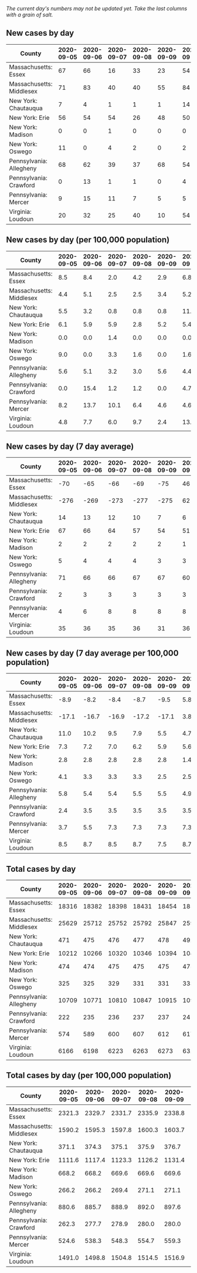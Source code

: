 _The current day's numbers may not be updated yet. Take the last columns with a grain of salt._
## New cases by day

| County | 2020-09-05 | 2020-09-06 | 2020-09-07 | 2020-09-08 | 2020-09-09 | 2020-09-10 | 2020-09-11 |
| --- | --- | --- | --- | --- | --- | --- | --- |
| Massachusetts: Essex | 67 | 66 | 16 | 33 | 23 | 54 |  |
| Massachusetts: Middlesex | 71 | 83 | 40 | 40 | 55 | 84 |  |
| New York: Chautauqua | 7 | 4 | 1 | 1 | 1 | 14 |  |
| New York: Erie | 56 | 54 | 54 | 26 | 48 | 50 |  |
| New York: Madison | 0 | 0 | 1 | 0 | 0 | 0 |  |
| New York: Oswego | 11 | 0 | 4 | 2 | 0 | 2 |  |
| Pennsylvania: Allegheny | 68 | 62 | 39 | 37 | 68 | 54 |  |
| Pennsylvania: Crawford | 0 | 13 | 1 | 1 | 0 | 4 |  |
| Pennsylvania: Mercer | 9 | 15 | 11 | 7 | 5 | 5 |  |
| Virginia: Loudoun | 20 | 32 | 25 | 40 | 10 | 54 |  |

## New cases by day (per 100,000 population)

| County | 2020-09-05 | 2020-09-06 | 2020-09-07 | 2020-09-08 | 2020-09-09 | 2020-09-10 | 2020-09-11 |
| --- | --- | --- | --- | --- | --- | --- | --- |
| Massachusetts: Essex | 8.5 | 8.4 | 2.0 | 4.2 | 2.9 | 6.8 |  |
| Massachusetts: Middlesex | 4.4 | 5.1 | 2.5 | 2.5 | 3.4 | 5.2 |  |
| New York: Chautauqua | 5.5 | 3.2 | 0.8 | 0.8 | 0.8 | 11.0 |  |
| New York: Erie | 6.1 | 5.9 | 5.9 | 2.8 | 5.2 | 5.4 |  |
| New York: Madison | 0.0 | 0.0 | 1.4 | 0.0 | 0.0 | 0.0 |  |
| New York: Oswego | 9.0 | 0.0 | 3.3 | 1.6 | 0.0 | 1.6 |  |
| Pennsylvania: Allegheny | 5.6 | 5.1 | 3.2 | 3.0 | 5.6 | 4.4 |  |
| Pennsylvania: Crawford | 0.0 | 15.4 | 1.2 | 1.2 | 0.0 | 4.7 |  |
| Pennsylvania: Mercer | 8.2 | 13.7 | 10.1 | 6.4 | 4.6 | 4.6 |  |
| Virginia: Loudoun | 4.8 | 7.7 | 6.0 | 9.7 | 2.4 | 13.1 |  |

## New cases by day (7 day average)

| County | 2020-09-05 | 2020-09-06 | 2020-09-07 | 2020-09-08 | 2020-09-09 | 2020-09-10 | 2020-09-11 |
| --- | --- | --- | --- | --- | --- | --- | --- |
| Massachusetts: Essex | -70 | -65 | -66 | -69 | -75 | 46 |  |
| Massachusetts: Middlesex | -276 | -269 | -273 | -277 | -275 | 62 |  |
| New York: Chautauqua | 14 | 13 | 12 | 10 | 7 | 6 |  |
| New York: Erie | 67 | 66 | 64 | 57 | 54 | 51 |  |
| New York: Madison | 2 | 2 | 2 | 2 | 2 | 1 |  |
| New York: Oswego | 5 | 4 | 4 | 4 | 3 | 3 |  |
| Pennsylvania: Allegheny | 71 | 66 | 66 | 67 | 67 | 60 |  |
| Pennsylvania: Crawford | 2 | 3 | 3 | 3 | 3 | 3 |  |
| Pennsylvania: Mercer | 4 | 6 | 8 | 8 | 8 | 8 |  |
| Virginia: Loudoun | 35 | 36 | 35 | 36 | 31 | 36 |  |

## New cases by day (7 day average per 100,000 population)

| County | 2020-09-05 | 2020-09-06 | 2020-09-07 | 2020-09-08 | 2020-09-09 | 2020-09-10 | 2020-09-11 |
| --- | --- | --- | --- | --- | --- | --- | --- |
| Massachusetts: Essex | -8.9 | -8.2 | -8.4 | -8.7 | -9.5 | 5.8 |  |
| Massachusetts: Middlesex | -17.1 | -16.7 | -16.9 | -17.2 | -17.1 | 3.8 |  |
| New York: Chautauqua | 11.0 | 10.2 | 9.5 | 7.9 | 5.5 | 4.7 |  |
| New York: Erie | 7.3 | 7.2 | 7.0 | 6.2 | 5.9 | 5.6 |  |
| New York: Madison | 2.8 | 2.8 | 2.8 | 2.8 | 2.8 | 1.4 |  |
| New York: Oswego | 4.1 | 3.3 | 3.3 | 3.3 | 2.5 | 2.5 |  |
| Pennsylvania: Allegheny | 5.8 | 5.4 | 5.4 | 5.5 | 5.5 | 4.9 |  |
| Pennsylvania: Crawford | 2.4 | 3.5 | 3.5 | 3.5 | 3.5 | 3.5 |  |
| Pennsylvania: Mercer | 3.7 | 5.5 | 7.3 | 7.3 | 7.3 | 7.3 |  |
| Virginia: Loudoun | 8.5 | 8.7 | 8.5 | 8.7 | 7.5 | 8.7 |  |

## Total cases by day

| County | 2020-09-05 | 2020-09-06 | 2020-09-07 | 2020-09-08 | 2020-09-09 | 2020-09-10 | 2020-09-11 |
| --- | --- | --- | --- | --- | --- | --- | --- |
| Massachusetts: Essex | 18316 | 18382 | 18398 | 18431 | 18454 | 18508 |  |
| Massachusetts: Middlesex | 25629 | 25712 | 25752 | 25792 | 25847 | 25931 |  |
| New York: Chautauqua | 471 | 475 | 476 | 477 | 478 | 492 |  |
| New York: Erie | 10212 | 10266 | 10320 | 10346 | 10394 | 10444 |  |
| New York: Madison | 474 | 474 | 475 | 475 | 475 | 475 |  |
| New York: Oswego | 325 | 325 | 329 | 331 | 331 | 333 |  |
| Pennsylvania: Allegheny | 10709 | 10771 | 10810 | 10847 | 10915 | 10969 |  |
| Pennsylvania: Crawford | 222 | 235 | 236 | 237 | 237 | 241 |  |
| Pennsylvania: Mercer | 574 | 589 | 600 | 607 | 612 | 617 |  |
| Virginia: Loudoun | 6166 | 6198 | 6223 | 6263 | 6273 | 6327 |  |

## Total cases by day (per 100,000 population)

| County | 2020-09-05 | 2020-09-06 | 2020-09-07 | 2020-09-08 | 2020-09-09 | 2020-09-10 | 2020-09-11 |
| --- | --- | --- | --- | --- | --- | --- | --- |
| Massachusetts: Essex | 2321.3 | 2329.7 | 2331.7 | 2335.9 | 2338.8 | 2345.7 |  |
| Massachusetts: Middlesex | 1590.2 | 1595.3 | 1597.8 | 1600.3 | 1603.7 | 1608.9 |  |
| New York: Chautauqua | 371.1 | 374.3 | 375.1 | 375.9 | 376.7 | 387.7 |  |
| New York: Erie | 1111.6 | 1117.4 | 1123.3 | 1126.2 | 1131.4 | 1136.8 |  |
| New York: Madison | 668.2 | 668.2 | 669.6 | 669.6 | 669.6 | 669.6 |  |
| New York: Oswego | 266.2 | 266.2 | 269.4 | 271.1 | 271.1 | 272.7 |  |
| Pennsylvania: Allegheny | 880.6 | 885.7 | 888.9 | 892.0 | 897.6 | 902.0 |  |
| Pennsylvania: Crawford | 262.3 | 277.7 | 278.9 | 280.0 | 280.0 | 284.8 |  |
| Pennsylvania: Mercer | 524.6 | 538.3 | 548.3 | 554.7 | 559.3 | 563.9 |  |
| Virginia: Loudoun | 1491.0 | 1498.8 | 1504.8 | 1514.5 | 1516.9 | 1530.0 |  |
